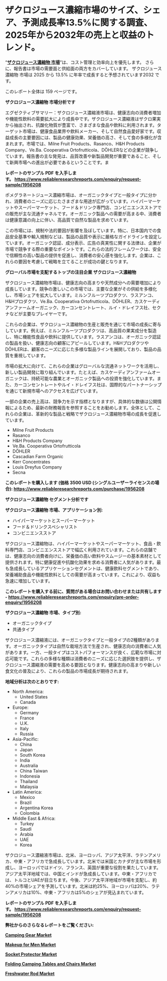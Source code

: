 <p><h1>ザクロジュース濃縮市場のサイズ、シェア、予測成長率13.5%に関する調査、2025年から2032年の売上と収益のトレンド。</h1></p><p>&ldquo;<strong><a href="https://www.reliableresearchreports.com/pomegranate-juice-concentrate-r1956208?utm_campaign=110&utm_medium=9&utm_source=Github&utm_content=ia&utm_term=05042025&utm_id=pomegranate-juice-concentrate">ザクロジュース濃縮物 市場</a></strong>&rdquo;は、コスト管理と効率向上を優先します。 さらに、報告書は市場の需要面と供給面の両方をカバーしています。 ザクロジュース濃縮物 市場は 2025 から 13.5% に年率で成長すると予想されています2032 です。</p>
<p>このレポート全体は 159 ページです。</p>
<p><strong>ザクロジュース濃縮物 市場分析です</strong></p>
<p><p>エグゼクティブサマリー：ザクロジュース濃縮液市場は、健康志向の消費者増加や機能性飲料の需要拡大により成長中です。ザクロジュース濃縮液はザクロ果実から抽出され、抗酸化物質が豊富で、さまざまな食品や飲料に利用されます。ターゲット市場は、健康食品業界や飲料メーカー、そして自然食品愛好家です。収益成長の主要要因には、製品の健康効果、栄養価の高さ、そして食の多様化が含まれます。市場では、Milne Fruit Products、Rasanco、H&H Products Company、Ve.Ba. Cooperativa Ortofrutticola、DÖHLERなどの企業が競争しています。報告書の主な発見は、品質改善や新製品開発が重要であること、そして新興市場への進出が必要であるということです。ま</p></p>
<p><strong>レポートのサンプル PDF を入手します。&nbsp;<a href="https://www.reliableresearchreports.com/enquiry/request-sample/1956208?utm_campaign=110&utm_medium=9&utm_source=Github&utm_content=ia&utm_term=05042025&utm_id=pomegranate-juice-concentrate">https://www.reliableresearchreports.com/enquiry/request-sample/1956208</a></strong></p>
<p><p>ポメグラネートジュース濃縮市場は、オーガニックタイプと一般タイプに分かれ、消費者のニーズに応じたさまざまな用途が広がっています。ハイパーマーケットやスーパーマーケット、フード＆ドリンク専門店、コンビニエンスストアでの販売が主な流通チャネルです。オーガニック製品への需要が高まる中、消費者は健康意識の向上に伴い、高品質で自然な製品を求めています。</p><p>この市場には、規制や法的要因が影響を及ぼしています。特に、日本国内での食品安全基準や輸入規制などは、製品の品質や表示に厳格なガイドラインを設定しています。オーガニック認証、成分表示、広告の真実性に関する法律は、企業が市場で競争する際の重要なポイントです。これらの法的フレームワークは、安全で信頼性の高い製品の提供を促進し、消費者の安心感を強化します。企業は、これらの要因を考慮して戦略を立てることが成功の鍵となります。</p></p>
<p><strong>グローバル市場を支配するトップの注目企業 ザクロジュース濃縮物</strong></p>
<p><p>ザクロジュース濃縮物市場は、健康志向の高まりや天然成分への需要増加により成長しています。競争の激しいこの市場では、主要な企業がその供給を多様化し、市場シェアを拡大しています。ミルンフルーツプロダクツ、ラスアンコ、H&Hプロダクツ、Ve.Ba. Cooperativa Ortofrutticola、DÖHLER、カスケーディアンファームオーガニック、カーコンセントレート、ルイ・ドレイフス社、セクナなどが主要なプレイヤーです。</p><p>これらの企業は、ザクロジュース濃縮物の生産と販売を通じて市場の成長に寄与しています。例えば、ミルンフルーツプロダクツは、高品質の果実成分を製造し、特に機能性食品や飲料に提供しています。ラスアンコは、オーガニック認証の製品を扱い、健康志向の顧客にアピールしています。H&HプロダクツやDÖHLERは、顧客のニーズに応じた多様な製品ラインを展開しており、製品の品質を重視しています。</p><p>市場の拡大に向けて、これらの企業はグローバルな流通ネットワークを活用し、新しい製品開発に取り組んでいます。たとえば、カスケーディアンファームオーガニックは、持続可能な農業とオーガニック製品への投資を強化しています。また、カーコンセントレートやルイ・ドレイフス社は、国際的なパートナーシップを通じて新規市場へのアクセスを広げています。</p><p>一部の企業の売上高は、競争力を示す指標となりますが、具体的な数値は公開情報によるため、最新の財務報告を参照することをお勧めします。全体として、これらの企業は、革新的な製品と戦略でザクロジュース濃縮物市場の成長を促進しています。</p></p>
<p><ul><li>Milne Fruit Products</li><li>Rasanco</li><li>H&H Products Company</li><li>Ve.Ba. Cooperativa Ortofrutticola</li><li>DÖHLER</li><li>Cascadian Farm Organic</li><li>Kerr Concentrates</li><li>Louis Dreyfus Company</li><li>Secna</li></ul></p>
<p><strong>このレポートを購入します (価格 3500 USD (シングルユーザーライセンスの場合):&nbsp;<a href="https://www.reliableresearchreports.com/purchase/1956208?utm_campaign=110&utm_medium=9&utm_source=Github&utm_content=ia&utm_term=05042025&utm_id=pomegranate-juice-concentrate">https://www.reliableresearchreports.com/purchase/1956208</a></strong></p>
<p><strong>ザクロジュース濃縮物 セグメント分析です</strong></p>
<p><strong>ザクロジュース濃縮物 市場、アプリケーション別:</strong></p>
<p><ul><li>ハイパーマーケットとスーパーマーケット</li><li>フード＆ドリンクスペシャリスト</li><li>コンビニエンスストア</li></ul></p>
<p><p>ザクロジュース濃縮物は、ハイパーマーケットやスーパーマーケット、食品・飲料専門店、コンビニエンスストアで幅広く利用されています。これらの店舗では、健康志向の消費者向けに、栄養価の高い飲料やスムージーの基本素材として提供されます。特に健康促進や抗酸化効果を求める消費者に人気があります。最も急成長しているアプリケーションセグメントは、健康飲料セグメントであり、栄養補助食品や機能性飲料としての需要が高まっています。これにより、収益も急速に増加しています。</p></p>
<p><strong>このレポートを購入する前に、質問がある場合はお問い合わせまたは共有します - <a href="https://www.reliableresearchreports.com/enquiry/pre-order-enquiry/1956208?utm_campaign=110&utm_medium=9&utm_source=Github&utm_content=ia&utm_term=05042025&utm_id=pomegranate-juice-concentrate">https://www.reliableresearchreports.com/enquiry/pre-order-enquiry/1956208</a></strong></p>
<p><strong>ザクロジュース濃縮物 市場、タイプ別:</strong></p>
<p><ul><li>オーガニックタイプ</li><li>共通タイプ</li></ul></p>
<p><p>ザクロジュース濃縮液には、オーガニックタイプと一般タイプの2種類があります。オーガニックタイプは自然な栽培方法で生産され、健康志向の消費者に人気があります。一方、一般タイプはコストパフォーマンスが良く、広範な市場に対応可能です。これらの多様な種類は消費者のニーズに応じた選択肢を提供し、ザクロジュース濃縮液の需要を高める要因となります。健康志向の高まりや新しい食文化の普及により、これらの製品の市場成長が期待されます。</p></p>
<p><strong>地域分析は次のとおりです:</strong></p>
<p><ul>
    <li>
        North America:
        <ul>
            <li>United States</li>
            <li>Canada</li>
        </ul>
    </li>
    <li>
        Europe:
        <ul>
            <li>Germany</li>
            <li>France</li>
            <li>U.K.</li>
            <li>Italy</li>
            <li>Russia</li>
        </ul>
    </li>
    <li>
        Asia-Pacific:
        <ul>
            <li>China</li>
            <li>Japan</li>
            <li>South Korea</li>
            <li>India</li>
            <li>Australia</li>
            <li>China Taiwan</li>
            <li>Indonesia</li>
            <li>Thailand</li>
            <li>Malaysia</li>
        </ul>
    </li>
    <li>
        Latin America:
        <ul>
            <li>Mexico</li>
            <li>Brazil</li>
            <li>Argentina Korea</li>
            <li>Colombia</li>
        </ul>
    </li>
    <li>
        Middle East & Africa:
        <ul>
            <li>Turkey</li>
            <li>Saudi</li>
            <li>Arabia</li>
            <li>UAE</li>
            <li>Korea</li>
        </ul>
    </li>
    </ul></p>
<p><p>ザクロジュース濃縮液市場は、北米、ヨーロッパ、アジア太平洋、ラテンアメリカ、中東・アフリカで急成長しています。北米では米国とカナダが主な市場を形成し、ヨーロッパではドイツ、フランス、英国が重要な役割を果たしています。アジア太平洋地域では、中国とインドが急成長しています。中東・アフリカでは、トルコとUAEが目立ちます。今後、アジア太平洋地域が市場を支配し、約40%の市場シェアを予測しています。北米は約25%、ヨーロッパは20%、ラテンアメリカは10%、中東・アフリカは5%のシェアが見込まれています。</p></p>
<p><strong>レポートのサンプル PDF を入手します。&nbsp;<a href="https://www.reliableresearchreports.com/enquiry/request-sample/1956208?utm_campaign=110&utm_medium=9&utm_source=Github&utm_content=ia&utm_term=05042025&utm_id=pomegranate-juice-concentrate">https://www.reliableresearchreports.com/enquiry/request-sample/1956208</a></strong></p>
<p><strong></strong></p>
<p><strong></strong></p>
<p><strong></strong></p>
<p><strong></strong></p>
<p><strong>弊社からのさらなるレポートをご覧ください:</strong></p>
<p><strong><p><a href="https://github.com/naulasulakr0/Market-Research-Report-List-1/blob/main/camping-gear-market.md?utm_campaign=110&utm_medium=9&utm_source=Github&utm_content=ia&utm_term=05042025&utm_id=pomegranate-juice-concentrate">Camping Gear Market</a></p><p><a href="https://github.com/giardafshaxb/Market-Research-Report-List-1/blob/main/makeup-for-men-market.md?utm_campaign=110&utm_medium=9&utm_source=Github&utm_content=ia&utm_term=05042025&utm_id=pomegranate-juice-concentrate">Makeup for Men Market</a></p><p><a href="https://github.com/kimanyuzuga/Market-Research-Report-List-1/blob/main/socket-protector-market.md?utm_campaign=110&utm_medium=9&utm_source=Github&utm_content=ia&utm_term=05042025&utm_id=pomegranate-juice-concentrate">Socket Protector Market</a></p><p><a href="https://github.com/haimamuirev8/Market-Research-Report-List-1/blob/main/folding-camping-tables-and-chairs-market.md?utm_campaign=110&utm_medium=9&utm_source=Github&utm_content=ia&utm_term=05042025&utm_id=pomegranate-juice-concentrate">Folding Camping Tables and Chairs Market</a></p><p><a href="https://github.com/ludongfomban/Market-Research-Report-List-1/blob/main/freshwater-rod-market.md?utm_campaign=110&utm_medium=9&utm_source=Github&utm_content=ia&utm_term=05042025&utm_id=pomegranate-juice-concentrate">Freshwater Rod Market</a></p></strong></p>